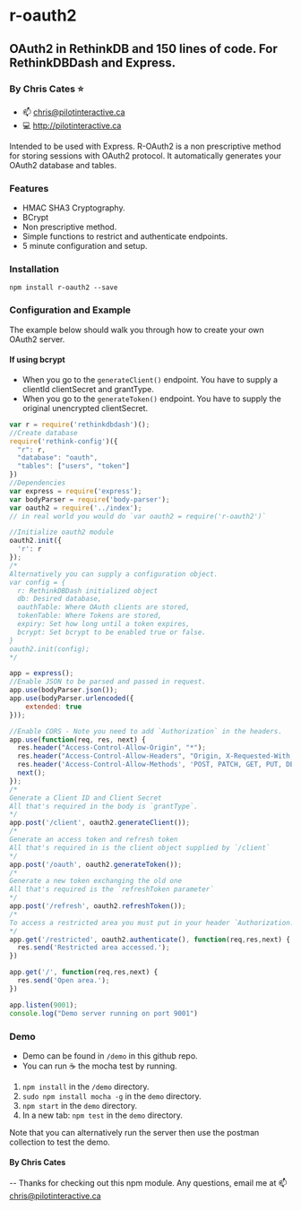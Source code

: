 # r-oauth2
## OAuth2 in RethinkDB and 150 lines of code. For RethinkDBDash and Express.
### By Chris Cates :star:
- :mailbox: chris@pilotinteractive.ca
- :computer: http://pilotinteractive.ca

Intended to be used with Express. R-OAuth2 is a non prescriptive method for storing sessions with OAuth2 protocol.
It automatically generates your OAuth2 database and tables.

### Features
- HMAC SHA3 Cryptography.
- BCrypt
- Non prescriptive method.
- Simple functions to restrict and authenticate endpoints.
- 5 minute configuration and setup.

### Installation
`npm install r-oauth2 --save`

### Configuration and Example
The example below should walk you through how to create your own OAuth2 server.

#### If using bcrypt
- When you go to the `generateClient()` endpoint. You have to supply a clientId clientSecret and grantType.
- When you go to the `generateToken()` endpoint. You have to supply the original unencrypted clientSecret.

```javascript
var r = require('rethinkdbdash')();
//Create database
require('rethink-config')({
  "r": r,
  "database": "oauth",
  "tables": ["users", "token"]
})
//Dependencies
var express = require('express');
var bodyParser = require('body-parser');
var oauth2 = require('../index');
// in real world you would do `var oauth2 = require('r-oauth2')`

//Initialize oauth2 module
oauth2.init({
  'r': r
});
/*
Alternatively you can supply a configuration object.
var config = {
  r: RethinkDBDash initialized object
  db: Desired database,
  oauthTable: Where OAuth clients are stored,
  tokenTable: Where Tokens are stored,
  expiry: Set how long until a token expires,
  bcrypt: Set bcrypt to be enabled true or false.
}
oauth2.init(config);
*/

app = express();
//Enable JSON to be parsed and passed in request.
app.use(bodyParser.json());
app.use(bodyParser.urlencoded({
    extended: true
}));

//Enable CORS - Note you need to add `Authorization` in the headers.
app.use(function(req, res, next) {
  res.header("Access-Control-Allow-Origin", "*");
  res.header("Access-Control-Allow-Headers", "Origin, X-Requested-With, Content-Type, Accept, authorization");
  res.header('Access-Control-Allow-Methods', 'POST, PATCH, GET, PUT, DELETE, OPTIONS');
  next();
});
/*
Generate a Client ID and Client Secret
All that's required in the body is `grantType`.
*/
app.post('/client', oauth2.generateClient());
/*
Generate an access token and refresh token
All that's required in is the client object supplied by `/client`
*/
app.post('/oauth', oauth2.generateToken());
/*
Generate a new token exchanging the old one
All that's required is the `refreshToken parameter`
*/
app.post('/refresh', oauth2.refreshToken());
/*
To access a restricted area you must put in your header `Authorization: Bearer [Access Token]`
*/
app.get('/restricted', oauth2.authenticate(), function(req,res,next) {
  res.send('Restricted area accessed.');
})

app.get('/', function(req,res,next) {
  res.send('Open area.');
})

app.listen(9001);
console.log("Demo server running on port 9001")
```

### Demo
- Demo can be found in `/demo` in this github repo.
- You can run :coffee: the mocha test by running.

1. `npm install` in the `/demo` directory.
2. `sudo npm install mocha -g` in the `demo` directory.
3. `npm start` in the `demo` directory.
4. In a new tab: `npm test` in the `demo` directory.

Note that you can alternatively run the server then use the postman collection to test the demo.

#### By Chris Cates
-- Thanks for checking out this npm module. Any questions, email me at :mailbox: chris@pilotinteractive.ca

